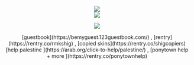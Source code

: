 <p align="center">
<img src="https://file.garden/ZiyMFQQoJTlsDCta/graphics/div1.png" /> <br>
<img src="https://file.garden/ZiyMFQQoJTlsDCta/graphics/nightwing%20wip%203" /> <br>
</p>

<p align="center">
<img src="https://file.garden/ZiyMFQQoJTlsDCta/graphics/div2.png"/>
</p>





<div align="center">[guestbook](https://bemyguest.123guestbook.com/) , [rentry](https://rentry.co/rmkshig) , [copied skins](https://rentry.co/shigcopiers)<br>[help palestine ](https://arab.org/click-to-help/palestine/) , [ponytown help + more ](https://rentry.co/ponytownhelp)</div>
